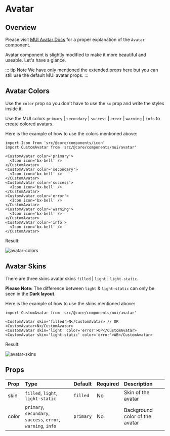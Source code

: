 # Avatar

## Overview

Please visit [MUI Avatar Docs](https://mui.com/material-ui/react-avatar/) for a proper explanation of the `Avatar` component.

Avatar component is slightly modified to make it more beautiful and useable. Let's have a glance.

::: tip Note
We have only mentioned the extended props here but you can still use the default MUI avatar props.
:::

## Avatar Colors

Use the `color` prop so you don't have to use the `sx` prop and write the styles inside it.

Use the MUI colors `primary` | `secondary` | `success` | `error` | `warning` | `info` to create colored avatars.

Here is the example of how to use the colors mentioned above:

```tsx
import Icon from 'src/@core/components/icon'
import CustomAvatar from 'src/@core/components/mui/avatar'

<CustomAvatar color='primary'>
  <Icon icon='bx-bell' />
</CustomAvatar>
<CustomAvatar color='secondary'>
  <Icon icon='bx-bell' />
</CustomAvatar>
<CustomAvatar color='success'>
  <Icon icon='bx-bell' />
</CustomAvatar>
<CustomAvatar color='error'>
  <Icon icon='bx-bell' />
</CustomAvatar>
<CustomAvatar color='warning'>
  <Icon icon='bx-bell' />
</CustomAvatar>
<CustomAvatar color='info'>
  <Icon icon='bx-bell' />
</CustomAvatar>
```

Result:

<img alt='avatar-colors' class='medium-zoom' :src="$withBase('/images/components/avatar-colors.png')" />

## Avatar Skins

There are three skins avatar skins `filled` | `light` | `light-static`.

**Please Note:** The difference between `light` & `light-static` can only be seen in the **Dark layout**.

Here is the example of how to use the skins mentioned above:

```tsx
import CustomAvatar from 'src/@core/components/mui/avatar'

<CustomAvatar skin='filled'>N</CustomAvatar> // OR <CustomAvatar>N</CustomAvatar>
<CustomAvatar skin='light' color='error'>OP</CustomAvatar>
<CustomAvatar skin='light-static' color='error'>AB</CustomAvatar>
```

Result:

<img alt='avatar-skins' class='medium-zoom' :src="$withBase('/images/components/avatar-skins.png')" />

## Props

| Prop  | Type                                                          | Default   | Required | Description                    |
| :---- | :------------------------------------------------------------ | :-------- | :------- | :----------------------------- |
| skin  | `filled`, `light`, `light-static`                             | `filled`  | No       | Skin of the avatar             |
| color | `primary`, `secondary`, `success`, `error`, `warning`, `info` | `primary` | No       | Background color of the avatar |
